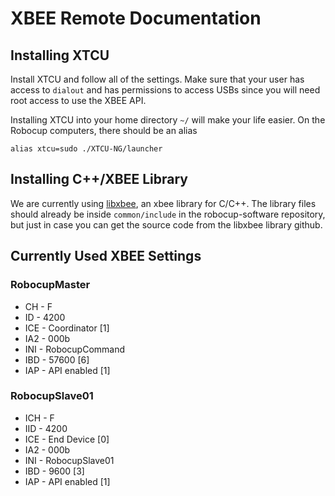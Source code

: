# XBEE Remote Documentation


## Installing XTCU

Install XTCU and follow all of the settings. Make sure that your user has access to ```dialout``` and has permissions to access USBs since you will need root access to use the XBEE API.

Installing XTCU into your home directory ```~/``` will make your life easier. On the Robocup computers, there should be an alias
```
alias xtcu=sudo ./XTCU-NG/launcher
```

## Installing C++/XBEE Library

We are currently using [libxbee](https://github.com/attie/libxbee3), an xbee library for C/C++. The library files should already be inside ```common/include``` in the robocup-software repository, but just in case you can get the source code from the libxbee library github. 

## Currently Used XBEE Settings

### RobocupMaster

* CH - F
* ID - 4200
* ICE - Coordinator [1]
* IA2 - 000b
* INI - RobocupCommand
* IBD - 57600 [6]
* IAP - API enabled [1]

### RobocupSlave01

* ICH - F
* IID - 4200
* ICE - End Device [0] 
* IA2 - 000b
* INI - RobocupSlave01
* IBD - 9600 [3]
* IAP - API enabled [1]



